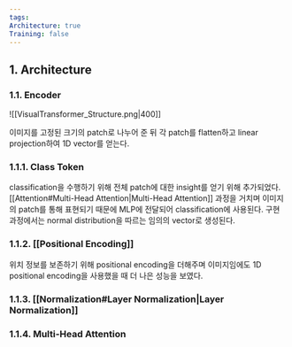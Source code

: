 ```yaml
---
tags: 
Architecture: true
Training: false
---
```

## 1. Architecture
### 1.1. Encoder
![[VisualTransformer_Structure.png|400]]

이미지를 고정된 크기의 patch로 나누어 준 뒤 각 patch를 flatten하고 linear projection하여 1D vector를 얻는다. 
### 1.1.1. Class Token
classification을 수행하기 위해 전체 patch에 대한 insight를 얻기 위해 추가되었다. [[Attention#Multi-Head Attention|Multi-Head Attention]] 과정을 거치며 이미지의 patch를 통해 표현되기 때문에 MLP에 전달되어 classification에 사용된다. 구현 과정에서는 normal distribution을 따르는 임의의 vector로 생성된다.
### 1.1.2. [[Positional Encoding]]
위치 정보를 보존하기 위해 positional encoding을 더해주며 이미지임에도 1D positional encoding을 사용했을 때 더 나은 성능을 보였다.
### 1.1.3. [[Normalization#Layer Normalization|Layer Normalization]]
### 1.1.4. Multi-Head Attention